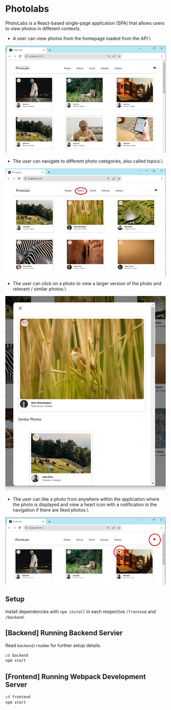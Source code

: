 # Photolabs

PhotoLabs is a React-based single-page application (SPA) that allows users to view photos in different contexts.

- A user can view photos from the homepage loaded from the API.\

![MainPage](https://github.com/AnaBykova/photolabs-starter/blob/main/docs/mainPage.PNG)

- The user can navigate to different photo categories, also called topics.\

![Topics](https://github.com/AnaBykova/photolabs-starter/blob/main/docs/topics.PNG)

- The user can click on a photo to view a larger version of the photo and relevant / similar photos.\

![LargerVersion](https://github.com/AnaBykova/photolabs-starter/blob/main/docs/largerVersion.PNG)

- The user can like a photo from anywhere within the application where the photo is displayed and view a heart icon with a notification in the navigation if there are liked photos.\

![LikedPhotos](https://github.com/AnaBykova/photolabs-starter/blob/main/docs/likedPhotos.PNG)


## Setup

Install dependencies with `npm install` in each respective `/frontend` and `/backend`.


## [Backend] Running Backend Servier

Read `backend/readme` for further setup details.

```sh
cd backend
npm start
```

## [Frontend] Running Webpack Development Server

```sh
cd frontend
npm start
```
